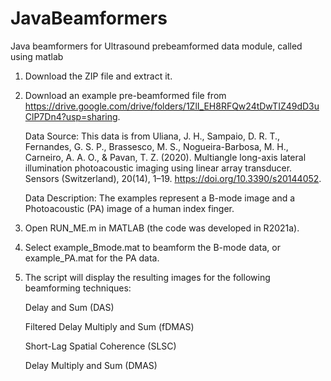 # JavaBeamformers
Java beamformers for Ultrasound prebeamformed data module, called using matlab

1.    Download the ZIP file and extract it.

2.    Download an example pre-beamformed file from https://drive.google.com/drive/folders/1ZlI_EH8RFQw24tDwTIZ49dD3uClP7Dn4?usp=sharing.

        Data Source: This data is from Uliana, J. H., Sampaio, D. R. T., Fernandes, G. S. P., Brassesco, M. S., Nogueira-Barbosa, M. H., Carneiro, A. A. O., & Pavan, T. Z. (2020).
        Multiangle long-axis lateral illumination photoacoustic imaging using linear array transducer. Sensors (Switzerland), 20(14), 1–19. https://doi.org/10.3390/s20144052.

        Data Description: The examples represent a B-mode image and a Photoacoustic (PA) image of a human index finger.

 3.   Open RUN_ME.m in MATLAB (the code was developed in R2021a).

 4.   Select example_Bmode.mat to beamform the B-mode data, or example_PA.mat for the PA data.

 5.   The script will display the resulting images for the following beamforming techniques:

        Delay and Sum (DAS)

        Filtered Delay Multiply and Sum (fDMAS)

        Short-Lag Spatial Coherence (SLSC)

        Delay Multiply and Sum (DMAS)
